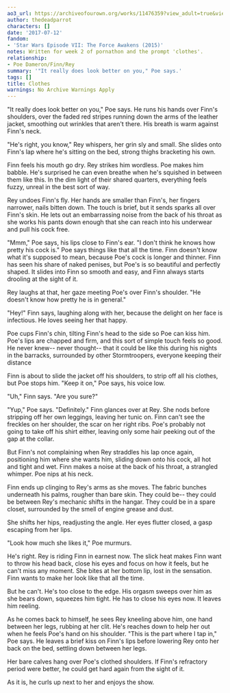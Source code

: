 ```yaml
---
ao3_url: https://archiveofourown.org/works/11476359?view_adult=true&view_full_work=true
author: thedeadparrot
characters: []
date: '2017-07-12'
fandom:
- 'Star Wars Episode VII: The Force Awakens (2015)'
notes: Written for week 2 of pornathon and the prompt 'clothes'.
relationship:
- Poe Dameron/Finn/Rey
summary: '"It really does look better on you," Poe says.'
tags: []
title: Clothes
warnings: No Archive Warnings Apply
---
```


"It really does look better on you," Poe says. He runs his hands over Finn's shoulders, over the faded red stripes running down the arms of the leather jacket, smoothing out wrinkles that aren't there. His breath is warm against Finn's neck.

"He's right, you know," Rey whispers, her grin sly and small. She slides onto Finn's lap where he's sitting on the bed, strong thighs bracketing his own. 

Finn feels his mouth go dry. Rey strikes him wordless. Poe makes him babble. He's surprised he can even breathe when he's squished in between them like this. In the dim light of their shared quarters, everything feels fuzzy, unreal in the best sort of way.

Rey undoes Finn's fly. Her hands are smaller than Finn's, her fingers narrower, nails bitten down. The touch is brief, but it sends sparks all over Finn's skin. He lets out an embarrassing noise from the back of his throat as she works his pants down enough that she can reach into his underwear and pull his cock free. 

"Mmm," Poe says, his lips close to Finn's ear. "I don't think he knows how pretty his cock is." Poe says things like that all the time. Finn doesn't know what it's supposed to mean, because Poe's cock is longer and thinner. Finn has seen his share of naked penises, but Poe's is so beautiful and perfectly shaped. It slides into Finn so smooth and easy, and Finn always starts drooling at the sight of it.

Rey laughs at that, her gaze meeting Poe's over Finn's shoulder. "He doesn't know how pretty he is in general."

"Hey!" Finn says, laughing along with her, because the delight on her face is infectious. He loves seeing her that happy.

Poe cups Finn's chin, tilting Finn's head to the side so Poe can kiss him. Poe's lips are chapped and firm, and this sort of simple touch feels so good. He never knew-- never thought-- that it could be like this during his nights in the barracks, surrounded by other Stormtroopers, everyone keeping their distance

Finn is about to slide the jacket off his shoulders, to strip off all his clothes, but Poe stops him. "Keep it on," Poe says, his voice low.

"Uh," Finn says. "Are you sure?" 

"Yup," Poe says. "Definitely." Finn glances over at Rey. She nods before stripping off her own leggings, leaving her tunic on. Finn can't see the freckles on her shoulder, the scar on her right ribs. Poe's probably not going to take off his shirt either, leaving only some hair peeking out of the gap at the collar.

But Finn's not complaining when Rey straddles his lap once again, positioning him where she wants him, sliding down onto his cock, all hot and tight and wet. Finn makes a noise at the back of his throat, a strangled whimper. Poe nips at his neck.

Finn ends up clinging to Rey's arms as she moves. The fabric bunches underneath his palms, rougher than bare skin. They could be-- they could be between Rey's mechanic shifts in the hangar. They could be in a spare closet, surrounded by the smell of engine grease and dust.

She shifts her hips, readjusting the angle. Her eyes flutter closed, a gasp escaping from her lips.

"Look how much she likes it," Poe murmurs.

He's right. Rey is riding Finn in earnest now. The slick heat makes Finn want to throw his head back, close his eyes and focus on how it feels, but he can't miss any moment. She bites at her bottom lip, lost in the sensation. Finn wants to make her look like that all the time.

But he can't. He's too close to the edge. His orgasm sweeps over him as she bears down, squeezes him tight. He has to close his eyes now. It leaves him reeling.

As he comes back to himself, he sees Rey kneeling above him, one hand between her legs, rubbing at her clit. He's reaches down to help her out when he feels Poe's hand on his shoulder. "This is the part where I tap in," Poe says. He leaves a brief kiss on Finn's lips before lowering Rey onto her back on the bed, settling down between her legs. 

Her bare calves hang over Poe's clothed shoulders. If Finn's refractory period were better, he could get hard again from the sight of it.

As it is, he curls up next to her and enjoys the show.